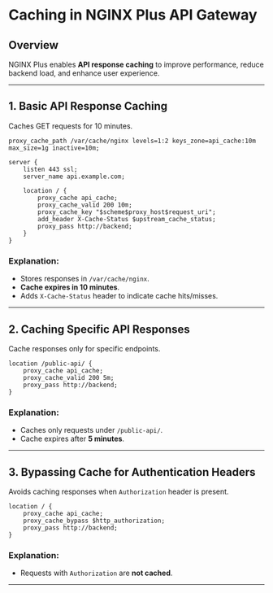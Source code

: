 # Caching in NGINX Plus API Gateway

## Overview
NGINX Plus enables **API response caching** to improve performance, reduce backend load, and enhance user experience.

---

## 1. **Basic API Response Caching**
Caches GET requests for 10 minutes.

```nginx
proxy_cache_path /var/cache/nginx levels=1:2 keys_zone=api_cache:10m max_size=1g inactive=10m;

server {
    listen 443 ssl;
    server_name api.example.com;

    location / {
        proxy_cache api_cache;
        proxy_cache_valid 200 10m;
        proxy_cache_key "$scheme$proxy_host$request_uri";
        add_header X-Cache-Status $upstream_cache_status;
        proxy_pass http://backend;
    }
}
```

### Explanation:
- Stores responses in `/var/cache/nginx`.
- **Cache expires in 10 minutes**.
- Adds `X-Cache-Status` header to indicate cache hits/misses.

---

## 2. **Caching Specific API Responses**
Cache responses only for specific endpoints.

```nginx
location /public-api/ {
    proxy_cache api_cache;
    proxy_cache_valid 200 5m;
    proxy_pass http://backend;
}
```

### Explanation:
- Caches only requests under `/public-api/`.
- Cache expires after **5 minutes**.

---

## 3. **Bypassing Cache for Authentication Headers**
Avoids caching responses when `Authorization` header is present.

```nginx
location / {
    proxy_cache api_cache;
    proxy_cache_bypass $http_authorization;
    proxy_pass http://backend;
}
```

### Explanation:
- Requests with `Authorization` are **not cached**.

---